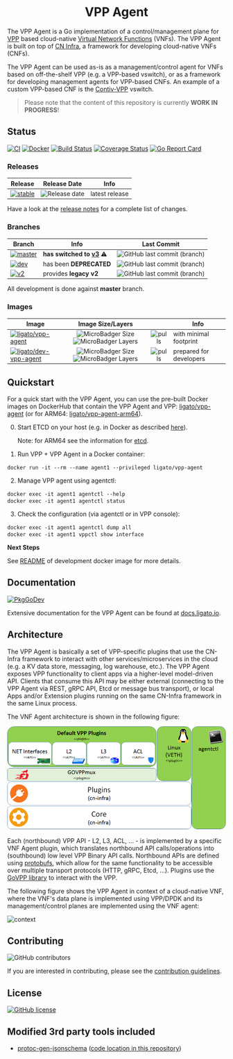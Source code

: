 <h1 align="center">VPP Agent</h1>

The VPP Agent is a Go implementation of a control/management plane for [VPP][vpp] based
cloud-native [Virtual Network Functions][vnf] (VNFs). The VPP Agent is built on top of 
[CN Infra][cn-infra], a framework for developing cloud-native VNFs (CNFs).

The VPP Agent can be used as-is as a management/control agent for VNFs  based on off-the-shelf
VPP (e.g. a VPP-based vswitch), or as a framework for developing management agents for VPP-based
CNFs. An example of a custom VPP-based CNF is the [Contiv-VPP][contiv-vpp] vswitch.

> Please note that the content of this repository is currently **WORK IN PROGRESS**!

## Status

[![CI](https://github.com/ligato/vpp-agent/workflows/CI/badge.svg)](https://github.com/ligato/vpp-agent/actions?query=workflow%3A%22CI%22)
[![Docker](https://github.com/ligato/vpp-agent/workflows/Docker/badge.svg)](https://github.com/ligato/vpp-agent/actions?query=workflow%3A%22Docker%22)
[![Build Status](https://travis-ci.com/ligato/vpp-agent.svg?branch=master)](https://travis-ci.com/ligato/vpp-agent)
[![Coverage Status](https://coveralls.io/repos/github/ligato/vpp-agent/badge.svg?branch=master)](https://coveralls.io/github/ligato/vpp-agent?branch=master)
[![Go Report Card](https://goreportcard.com/badge/github.com/ligato/vpp-agent)](https://goreportcard.com/report/github.com/ligato/vpp-agent)

### Releases

|Release|Release Date|Info|
|---|:---:|---|
|[![stable](https://img.shields.io/github/release/ligato/vpp-agent.svg?label=release&logo=github)](https://github.com/ligato/vpp-agent/releases/latest)|![Release date](https://img.shields.io/github/release-date/ligato/vpp-agent.svg?label=)|latest release|

Have a look at the [release notes](CHANGELOG.md) for a complete list of changes.

### Branches

|Branch|Info|Last Commit|
|---|---|:---:|
|[![master](https://img.shields.io/badge/branch-master-green.svg?logo=git&logoColor=white)](https://github.com/ligato/vpp-agent/tree/master)| **has switched to [v3](https://github.com/ligato/vpp-agent/blob/master/CHANGELOG.md#v300)** :warning:|![GitHub last commit (branch)](https://img.shields.io/github/last-commit/ligato/vpp-agent/master.svg?label=)|
|[![dev](https://img.shields.io/badge/branch-dev-lightgray.svg?logo=git&logoColor=white)](https://github.com/ligato/vpp-agent/tree/dev)| has been **DEPRECATED** |![GitHub last commit (branch)](https://img.shields.io/github/last-commit/ligato/vpp-agent/dev.svg?label=)|
|[![v2](https://img.shields.io/badge/branch-v2-lightblue.svg?logo=git&logoColor=white)](https://github.com/ligato/vpp-agent/tree/v2)| provides **legacy v2** |![GitHub last commit (branch)](https://img.shields.io/github/last-commit/ligato/vpp-agent/v2.svg?label=)|

All development is done against **master** branch.

### Images

|Image|Image Size/Layers||Info|
|---|:---:|:---:|---|
|[![ligato/vpp-agent](https://img.shields.io/badge/image-ligato/vpp--agent-blue.svg?logo=docker&logoColor=white)](https://cloud.docker.com/u/ligato/repository/docker/ligato/vpp-agent)|![MicroBadger Size](https://img.shields.io/microbadger/image-size/ligato/vpp-agent.svg) ![MicroBadger Layers](https://img.shields.io/microbadger/layers/ligato/vpp-agent.svg)|![pulls](https://img.shields.io/docker/pulls/ligato/vpp-agent.svg)|with minimal footprint|
|[![ligato/dev-vpp-agent](https://img.shields.io/badge/image-ligato/dev--vpp--agent-blue.svg?logo=docker&logoColor=white)](https://cloud.docker.com/u/ligato/repository/docker/ligato/dev-vpp-agent)|![MicroBadger Size](https://img.shields.io/microbadger/image-size/ligato/dev-vpp-agent.svg) ![MicroBadger Layers](https://img.shields.io/microbadger/layers/ligato/dev-vpp-agent.svg)|![pulls](https://img.shields.io/docker/pulls/ligato/dev-vpp-agent.svg)|prepared for developers|

## Quickstart

For a quick start with the VPP Agent, you can use the pre-built Docker images on DockerHub
that contain the VPP Agent and VPP: [ligato/vpp-agent][vpp-agent] (or for ARM64: [ligato/vpp-agent-arm64][vpp-agent-arm64]).

0. Start ETCD on your host (e.g. in Docker as described [here][etcd-local]).

   Note: for ARM64 see the information for [etcd][etcd-arm64].

1. Run VPP + VPP Agent in a Docker container:
```
docker run -it --rm --name agent1 --privileged ligato/vpp-agent
```

2. Manage VPP agent using agentctl:
```
docker exec -it agent1 agentctl --help
docker exec -it agent1 agentctl status
```

3. Check the configuration (via agentctl or in VPP console):
```
docker exec -it agent1 agentctl dump all
docker exec -it agent1 vppctl show interface
```

**Next Steps**

See [README][docker-image] of development docker image for more details.

## Documentation
[![PkgGoDev](https://pkg.go.dev/badge/go.ligato.io/vpp-agent/v3)](https://pkg.go.dev/go.ligato.io/vpp-agent/v3)

Extensive documentation for the VPP Agent can be found at [docs.ligato.io](https://docs.ligato.io).

## Architecture

The VPP Agent is basically a set of VPP-specific plugins that use the 
CN-Infra framework to interact with other services/microservices in the
cloud (e.g. a KV data store, messaging, log warehouse, etc.). The VPP Agent
exposes VPP functionality to client apps via a higher-level model-driven 
API. Clients that consume this API may be either external (connecting to 
the VPP Agent via REST, gRPC API, Etcd or message bus transport), or local
Apps and/or Extension plugins running on the same CN-Infra framework in the 
same Linux process. 

The VNF Agent architecture is shown in the following figure: 

![vpp agent](docs/imgs/vpp_agent.png "VPP Agent & its Plugins on top of cn-infra")

Each (northbound) VPP API - L2, L3, ACL, ... - is implemented by a specific
VNF Agent plugin, which translates northbound API calls/operations into 
(southbound) low level VPP Binary API calls. Northbound APIs are defined 
using [protobufs][protobufs], which allow for the same functionality to be accessible
over multiple transport protocols (HTTP, gRPC, Etcd, ...). Plugins use the 
[GoVPP library][govpp] to interact with the VPP.

The following figure shows the VPP Agent in context of a cloud-native VNF, 
where the VNF's data plane is implemented using VPP/DPDK and 
its management/control planes are implemented using the VNF agent:

![context](docs/imgs/context.png "VPP Agent & its Plugins on top of cn-infra")

## Contributing

![GitHub contributors](https://img.shields.io/github/contributors/ligato/vpp-agent.svg)

If you are interested in contributing, please see the [contribution guidelines][contribution].

## License

[![GitHub license](https://img.shields.io/badge/license-Apache%20license%202.0-blue.svg)](https://github.com/ligato/vpp-agent/blob/master/LICENSE)

## Modified 3rd party tools included

 - [protoc-gen-jsonschema][tool-included-jsonchema] ([code location in this repository][local-place-for-jsonchema])

[agentctl]: cmd/agentctl
[cn-infra]: https://github.com/ligato/cn-infra
[contiv-vpp]: https://github.com/contiv/vpp
[contribution]: CONTRIBUTING.md
[docker]: docker
[docker-image]: https://docs.ligato.io/en/latest/user-guide/get-vpp-agent/#local-image-build
[etcd-arm64]: https://docs.ligato.io/en/latest/user-guide/arm64/#arm64-and-etcd-server
[etcd-local]: https://docs.ligato.io/en/latest/user-guide/get-vpp-agent/#connect-vpp-agent-to-the-key-value-data-store
[govpp]: https://wiki.fd.io/view/GoVPP
[ligato-docs]: http://docs.ligato.io/
[protobufs]: https://developers.google.com/protocol-buffers/
[vnf]: https://docs.ligato.io/en/latest/intro/glossary/#cnf
[vpp]: https://fd.io/vppproject/vpptech/
[vpp-agent]: https://hub.docker.com/r/ligato/vpp-agent
[vpp-agent-arm64]: https://hub.docker.com/r/ligato/vpp-agent-arm64
[tool-included-jsonchema]: https://github.com/chrusty/protoc-gen-jsonschema/tree/de75f1b59c4e0f5d5edf7be2a18d1c8e4d81b17a
[local-place-for-jsonchema]: plugins/restapi/jsonschema
